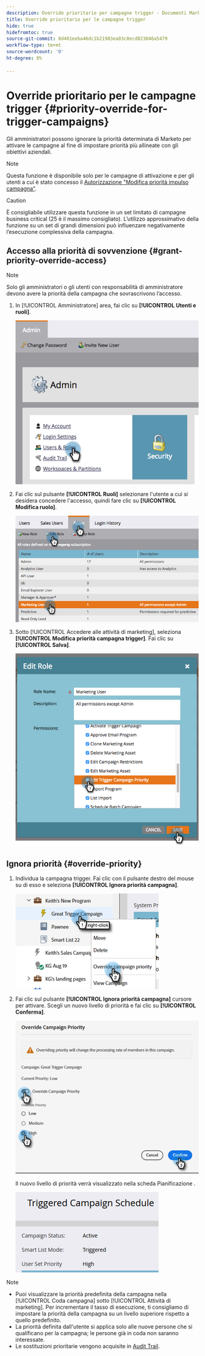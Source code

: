 ```yaml
---
description: Override prioritario per campagne trigger - Documenti Marketo - Documentazione del prodotto
title: Override prioritario per le campagne trigger
hide: true
hidefromtoc: true
source-git-commit: 8d401eeba46dc1b21983ea03c8ecd823046a5479
workflow-type: tm+mt
source-wordcount: '0'
ht-degree: 0%

---
```


# Override prioritario per le campagne trigger {#priority-override-for-trigger-campaigns}

Gli amministratori possono ignorare la priorità determinata di Marketo per attivare le campagne al fine di impostare priorità più allineate con gli obiettivi aziendali.

>[!NOTE]
>
>Questa funzione è disponibile solo per le campagne di attivazione e per gli utenti a cui è stato concesso il [Autorizzazione &quot;Modifica priorità impulso campagna&quot;](#grant-priority-override-access).

>[!CAUTION]
>
>È consigliabile utilizzare questa funzione in un set limitato di campagne business critical (25 è il massimo consigliato). L’utilizzo approssimativo della funzione su un set di grandi dimensioni può influenzare negativamente l’esecuzione complessiva della campagna.

## Accesso alla priorità di sovvenzione {#grant-priority-override-access}

>[!NOTE]
>
>Solo gli amministratori o gli utenti con responsabilità di amministratore devono avere la priorità della campagna che sovrascrivono l’accesso.

1. In [!UICONTROL Amministratore] area, fai clic su **[!UICONTROL Utenti e ruoli]**.

   ![](assets/priority-override-for-trigger-campaigns-1.png)

1. Fai clic sul pulsante **[!UICONTROL Ruoli]** selezionare l&#39;utente a cui si desidera concedere l&#39;accesso, quindi fare clic su **[!UICONTROL Modifica ruolo]**.

   ![](assets/priority-override-for-trigger-campaigns-2.png)

1. Sotto [!UICONTROL Accedere alle attività di marketing], seleziona **[!UICONTROL Modifica priorità campagna trigger]**. Fai clic su **[!UICONTROL Salva]**.

   ![](assets/priority-override-for-trigger-campaigns-3.png)

## Ignora priorità {#override-priority}

1. Individua la campagna trigger. Fai clic con il pulsante destro del mouse su di esso e seleziona **[!UICONTROL Ignora priorità campagna]**.

   ![](assets/priority-override-for-trigger-campaigns-4.png)

1. Fai clic sul pulsante **[!UICONTROL Ignora priorità campagna]** cursore per attivare. Scegli un nuovo livello di priorità e fai clic su **[!UICONTROL Conferma]**.

   ![](assets/priority-override-for-trigger-campaigns-5.png)

   Il nuovo livello di priorità verrà visualizzato nella scheda Pianificazione .

   ![](assets/priority-override-for-trigger-campaigns-6.png)

>[!NOTE]
>
>* Puoi visualizzare la priorità predefinita della campagna nella [!UICONTROL Coda campagna] sotto [!UICONTROL Attività di marketing]. Per incrementare il tasso di esecuzione, ti consigliamo di impostare la priorità della campagna su un livello superiore rispetto a quello predefinito.
>* La priorità definita dall&#39;utente si applica solo alle nuove persone che si qualificano per la campagna; le persone già in coda non saranno interessate.
>* Le sostituzioni prioritarie vengono acquisite in [Audit Trail](/help/marketo/product-docs/administration/audit-trail/audit-trail-overview.md).

